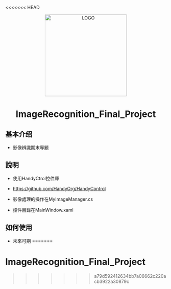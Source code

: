 <<<<<<< HEAD
<div align="center">
<img alt="LOGO" src="https://github.com/swient/ImageRecognition_Final_Project/blob/main/ImageRecognition_Final_Project/Images/ImageRecognition_icon.ico" width="256" height="256" />

# ImageRecognition_Final_Project

</div>

## 基本介绍

- 影像辨識期末專題

## 說明

- 使用HandyCtrol控件庫
- https://github.com/HandyOrg/HandyControl

- 影像處理的操作在MyImageManager.cs
- 控件目錄在MainWindow.xaml

## 如何使用

- 未來可期
=======
# ImageRecognition_Final_Project
>>>>>>> a79d592412634bb7a06662c220acb3922a30879c
